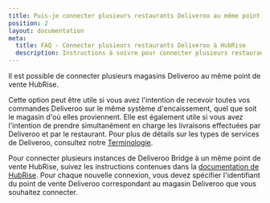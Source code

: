 ```yaml
---
title: Puis-je connecter plusieurs restaurants Deliveroo au même point de vente HubRise ?
position: 2
layout: documentation
meta:
  title: FAQ - Connecter plusieurs restaurants Deliveroo à HubRise
  description: Instructions à suivre pour connecter plusieurs restaurants Deliveroo sur le même point de vente HubRise. Recevoir toutes les commandes sur la même caisse.
---
```


Il est possible de connecter plusieurs magasins Deliveroo au même point de vente HubRise.

Cette option peut être utile si vous avez l'intention de recevoir toutes vos commandes Deliveroo sur le même système d'encaissement, quel que soit le magasin d'où elles proviennent. Elle est également utile si vous avez l'intention de prendre simultanément en charge les livraisons effectuées par Deliveroo et par le restaurant. Pour plus de détails sur les types de services de Deliveroo, consultez notre [Terminologie](/apps/deliveroo/terminologie#types-de-service).

Pour connecter plusieurs instances de Deliveroo Bridge à un même point de vente HubRise, suivez les instructions contenues dans la [documentation de HubRise](/fr/docs/faqs/connect-multiple-instances-same-app/). Pour chaque nouvelle connexion, vous devez spécifier l'identifiant du point de vente Deliveroo correspondant au magasin Deliveroo que vous souhaitez connecter.
